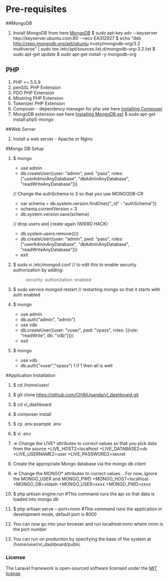 # Pre-requisites
##MongoDB 
1. Install MongoDB from here [MongoDB](https://docs.mongodb.com/manual/installation/)
   $ sudo apt-key adv --keyserver hkp://keyserver.ubuntu.com:80 --recv EA312927
   $ echo "deb http://repo.mongodb.org/apt/ubuntu trusty/mongodb-org/3.2 multiverse" | sudo tee /etc/apt/sources.list.d/mongodb-org-3.2.list
   $ sudo apt-get update
   $ sudo apt-get install -y mongodb-org

## PHP
1. PHP >= 5.5.9
2. penSSL PHP Extension
3. PDO PHP Extension
4. Mbstring PHP Extension
5. Tokenizer PHP Extension
6. Composer - dependency manager for php  see here [Installing Composer](https://getcomposer.org/doc/00-intro.md)
7. MongoDB extension see here [Installing MongoDB ext](http://php.net/manual/en/mongodb.setup.php)
   $ sudo apt-get install php5-mongo 

##Web Server
1. Install a web server - Apache or Nginx


#Mongo DB Setup
1. $ mongo
	+ use admin
	+ db.createUser({user: "admin", pwd: "pass", roles: ["userAdminAnyDatabase", "dbAdminAnyDatabase", "readWriteAnyDatabase"]})

	// Change the authSchema to 3 so that you use MONGODB-CR 
	+ var schema = db.system.version.findOne({"_id" : "authSchema"})
	+ schema.currentVersion = 3
	+ db.system.version.save(schema)

	// drop users and create again (WIERD HACK)
	+ db.system.users.remove({})
	+ db.createUser({user: "admin", pwd: "pass", roles: ["userAdminAnyDatabase", "dbAdminAnyDatabase", "readWriteAnyDatabase"]})
	+ exit

2. $ sudo vi /etc/mongod.conf // to edit this to enable security authorization by adding:

	>
	>security:
	>  authorization: enabled
	>

3. $ sudo service mongod restart // restarting mongo so that it starts with auth enabled

4. $ mongo

	+ use admin
	+ db.auth("admin", "admin")
	+ use vdb
	+ db.createUser({user: "vuser", pwd: "vpass", roles: [{role: "readWrite", db: "vdb"}]})
	+ exit

5. $ mongo
	+ use vdb
	+ db.auth("vuser","vpass")
	1
	if 1 then all is well

#Application Installation
1. $ cd /home/user/
2. $ git clone https://github.com/CHAIUganda/vl_dashboard.git
3. $ cd vl_dashboard
4. $ composer install
5. $ cp .env.example .env
6. $ vi .env
7.   => Change the LIVE* attributes to correct values so that you pick data from the source
	 +LIVE_HOST2=localhost
	 +LIVE_DATABASE2=vb
	 +LIVE_USERNAME2=user
	 +LIVE_PASSWORD2=secret
8.   Create the appropriate Mongo database via the mongo db client
9.   => Change the MONGO* attributes to correct values. ..For now, ignore the MONGO_USER and MONGO_PWD
	 +MONGO_HOST=localhost
	 +MONGO_DB=vldash
	 +MONGO_USER=xxxx
	 +MONGO_PWD=xxxx 

10. $ php artisan engine:run #This  command runs the api so that data is loaded into mongo db
11. $ php artisan serve --port=nnnn #This command runs the application in development mode, default port is 8000
12. You can now go into your browser and run localhost:nnnn where nnnn is the port number
13. You can run on production by specifying the base of the system at /home/user/vl_dashboard/public

### License

The Laravel framework is open-sourced software licensed under the [MIT license](http://opensource.org/licenses/MIT)
